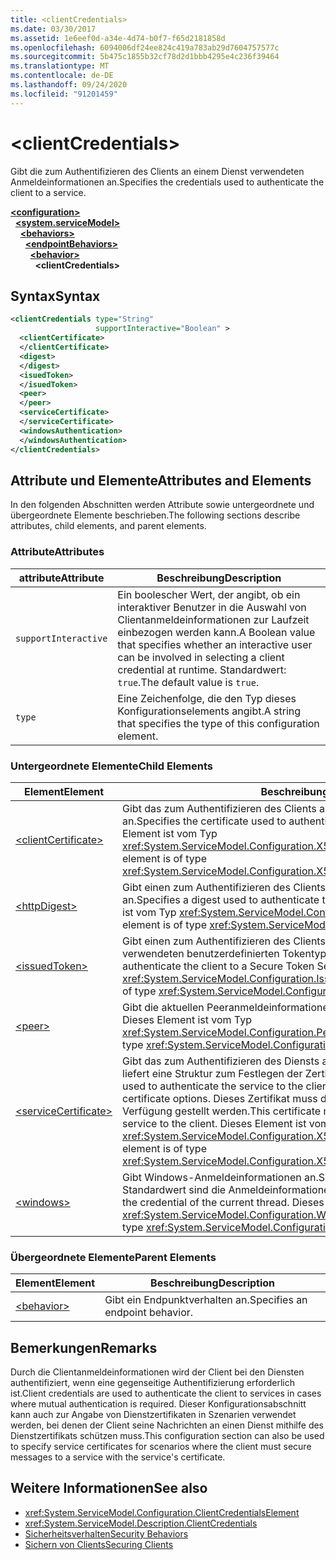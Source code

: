 ```yaml
---
title: <clientCredentials>
ms.date: 03/30/2017
ms.assetid: 1e6eef0d-a34e-4d74-b0f7-f65d2181858d
ms.openlocfilehash: 6094006df24ee824c419a783ab29d7604757577c
ms.sourcegitcommit: 5b475c1855b32cf78d2d1bbb4295e4c236f39464
ms.translationtype: MT
ms.contentlocale: de-DE
ms.lasthandoff: 09/24/2020
ms.locfileid: "91201459"
---
```

# \<clientCredentials>

<span data-ttu-id="44414-101">Gibt die zum Authentifizieren des Clients an einem Dienst verwendeten Anmeldeinformationen an.</span><span class="sxs-lookup"><span data-stu-id="44414-101">Specifies the credentials used to authenticate the client to a service.</span></span>  
  
[**\<configuration>**](../configuration-element.md)\
&nbsp;&nbsp;[**\<system.serviceModel>**](system-servicemodel.md)\
&nbsp;&nbsp;&nbsp;&nbsp;[**\<behaviors>**](behaviors.md)\
&nbsp;&nbsp;&nbsp;&nbsp;&nbsp;&nbsp;[**\<endpointBehaviors>**](endpointbehaviors.md)\
&nbsp;&nbsp;&nbsp;&nbsp;&nbsp;&nbsp;&nbsp;&nbsp;[**\<behavior>**](behavior-of-endpointbehaviors.md)\
&nbsp;&nbsp;&nbsp;&nbsp;&nbsp;&nbsp;&nbsp;&nbsp;&nbsp;&nbsp;**\<clientCredentials>**  
  
## <a name="syntax"></a><span data-ttu-id="44414-102">Syntax</span><span class="sxs-lookup"><span data-stu-id="44414-102">Syntax</span></span>  
  
```xml  
<clientCredentials type="String"
                   supportInteractive="Boolean" >
  <clientCertificate>
  </clientCertificate>
  <digest>
  </digest>
  <isuedToken>
  </isuedToken>
  <peer>
  </peer>
  <serviceCertificate>
  </serviceCertificate>
  <windowsAuthentication>
  </windowsAuthentication>
</clientCredentials>
```  
  
## <a name="attributes-and-elements"></a><span data-ttu-id="44414-103">Attribute und Elemente</span><span class="sxs-lookup"><span data-stu-id="44414-103">Attributes and Elements</span></span>  

 <span data-ttu-id="44414-104">In den folgenden Abschnitten werden Attribute sowie untergeordnete und übergeordnete Elemente beschrieben.</span><span class="sxs-lookup"><span data-stu-id="44414-104">The following sections describe attributes, child elements, and parent elements.</span></span>  
  
### <a name="attributes"></a><span data-ttu-id="44414-105">Attribute</span><span class="sxs-lookup"><span data-stu-id="44414-105">Attributes</span></span>  
  
|<span data-ttu-id="44414-106">attribute</span><span class="sxs-lookup"><span data-stu-id="44414-106">Attribute</span></span>|<span data-ttu-id="44414-107">Beschreibung</span><span class="sxs-lookup"><span data-stu-id="44414-107">Description</span></span>|  
|---------------|-----------------|  
|`supportInteractive`|<span data-ttu-id="44414-108">Ein boolescher Wert, der angibt, ob ein interaktiver Benutzer in die Auswahl von Clientanmeldeinformationen zur Laufzeit einbezogen werden kann.</span><span class="sxs-lookup"><span data-stu-id="44414-108">A Boolean value that specifies whether an interactive user can be involved in selecting a client credential at runtime.</span></span> <span data-ttu-id="44414-109">Standardwert: `true`.</span><span class="sxs-lookup"><span data-stu-id="44414-109">The default value is `true`.</span></span>|  
|`type`|<span data-ttu-id="44414-110">Eine Zeichenfolge, die den Typ dieses Konfigurationselements angibt.</span><span class="sxs-lookup"><span data-stu-id="44414-110">A string that specifies the type of this configuration element.</span></span>|  
  
### <a name="child-elements"></a><span data-ttu-id="44414-111">Untergeordnete Elemente</span><span class="sxs-lookup"><span data-stu-id="44414-111">Child Elements</span></span>  
  
|<span data-ttu-id="44414-112">Element</span><span class="sxs-lookup"><span data-stu-id="44414-112">Element</span></span>|<span data-ttu-id="44414-113">Beschreibung</span><span class="sxs-lookup"><span data-stu-id="44414-113">Description</span></span>|  
|-------------|-----------------|  
|[\<clientCertificate>](clientcertificate-of-clientcredentials-element.md)|<span data-ttu-id="44414-114">Gibt das zum Authentifizieren des Clients am Dienst verwendete Zertifikat an.</span><span class="sxs-lookup"><span data-stu-id="44414-114">Specifies the certificate used to authenticate the client to the service.</span></span> <span data-ttu-id="44414-115">Dieses Element ist vom Typ <xref:System.ServiceModel.Configuration.X509InitiatorCertificateClientElement>.</span><span class="sxs-lookup"><span data-stu-id="44414-115">This element is of type <xref:System.ServiceModel.Configuration.X509InitiatorCertificateClientElement>.</span></span>|  
|[\<httpDigest>](httpdigest-element.md)|<span data-ttu-id="44414-116">Gibt einen zum Authentifizieren des Clients am Dienst verwendeten Hashwert an.</span><span class="sxs-lookup"><span data-stu-id="44414-116">Specifies a digest used to authenticate the client to the service.</span></span> <span data-ttu-id="44414-117">Dieses Element ist vom Typ <xref:System.ServiceModel.Configuration.HttpDigestClientElement>.</span><span class="sxs-lookup"><span data-stu-id="44414-117">This element is of type <xref:System.ServiceModel.Configuration.HttpDigestClientElement>.</span></span>|  
|[\<issuedToken>](issuedtoken.md)|<span data-ttu-id="44414-118">Gibt einen zum Authentifizieren des Clients an einem Secure Token Service (STS) verwendeten benutzerdefinierten Tokentyp an.</span><span class="sxs-lookup"><span data-stu-id="44414-118">Specifies a custom token type used to authenticate the client to a Secure Token Service (STS).</span></span> <span data-ttu-id="44414-119">Dieses Element ist vom Typ <xref:System.ServiceModel.Configuration.IssuedTokenClientElement>.</span><span class="sxs-lookup"><span data-stu-id="44414-119">This element is of type <xref:System.ServiceModel.Configuration.IssuedTokenClientElement>.</span></span>|  
|[\<peer>](peer-of-clientcredentials-element.md)|<span data-ttu-id="44414-120">Gibt die aktuellen Peeranmeldeinformationen an.</span><span class="sxs-lookup"><span data-stu-id="44414-120">Specifies a current peer credential.</span></span> <span data-ttu-id="44414-121">Dieses Element ist vom Typ <xref:System.ServiceModel.Configuration.PeerCredentialElement>.</span><span class="sxs-lookup"><span data-stu-id="44414-121">This element is of type <xref:System.ServiceModel.Configuration.PeerCredentialElement>.</span></span>|  
|[\<serviceCertificate>](servicecertificate-of-clientcredentials-element.md)|<span data-ttu-id="44414-122">Gibt das zum Authentifizieren des Diensts am Client verwendete Zertifikat an und liefert eine Struktur zum Festlegen der Zertifikatsoptionen.</span><span class="sxs-lookup"><span data-stu-id="44414-122">Specifies the certificate used to authenticate the service to the client and provides a structure for setting certificate options.</span></span> <span data-ttu-id="44414-123">Dieses Zertifikat muss dem Client out-of-band vom Dienst zur Verfügung gestellt werden.</span><span class="sxs-lookup"><span data-stu-id="44414-123">This certificate must be supplied out-of-band from the service to the client.</span></span> <span data-ttu-id="44414-124">Dieses Element ist vom Typ <xref:System.ServiceModel.Configuration.X509RecipientCertificateClientElement>.</span><span class="sxs-lookup"><span data-stu-id="44414-124">This element is of type <xref:System.ServiceModel.Configuration.X509RecipientCertificateClientElement>.</span></span>|  
|[\<windows>](windows-of-clientcredentials-element.md)|<span data-ttu-id="44414-125">Gibt Windows-Anmeldeinformationen an.</span><span class="sxs-lookup"><span data-stu-id="44414-125">Specifies a Windows credential.</span></span> <span data-ttu-id="44414-126">Der Standardwert sind die Anmeldeinformationen des aktuellen Threads.</span><span class="sxs-lookup"><span data-stu-id="44414-126">The default is the credential of the current thread.</span></span> <span data-ttu-id="44414-127">Dieses Element ist vom Typ <xref:System.ServiceModel.Configuration.WindowsClientElement>.</span><span class="sxs-lookup"><span data-stu-id="44414-127">This element is of type <xref:System.ServiceModel.Configuration.WindowsClientElement>.</span></span>|  
  
### <a name="parent-elements"></a><span data-ttu-id="44414-128">Übergeordnete Elemente</span><span class="sxs-lookup"><span data-stu-id="44414-128">Parent Elements</span></span>  
  
|<span data-ttu-id="44414-129">Element</span><span class="sxs-lookup"><span data-stu-id="44414-129">Element</span></span>|<span data-ttu-id="44414-130">Beschreibung</span><span class="sxs-lookup"><span data-stu-id="44414-130">Description</span></span>|  
|-------------|-----------------|  
|[\<behavior>](behavior-of-endpointbehaviors.md)|<span data-ttu-id="44414-131">Gibt ein Endpunktverhalten an.</span><span class="sxs-lookup"><span data-stu-id="44414-131">Specifies an endpoint behavior.</span></span>|  
  
## <a name="remarks"></a><span data-ttu-id="44414-132">Bemerkungen</span><span class="sxs-lookup"><span data-stu-id="44414-132">Remarks</span></span>  

 <span data-ttu-id="44414-133">Durch die Clientanmeldeinformationen wird der Client bei den Diensten authentifiziert, wenn eine gegenseitige Authentifizierung erforderlich ist.</span><span class="sxs-lookup"><span data-stu-id="44414-133">Client credentials are used to authenticate the client to services in cases where mutual authentication is required.</span></span> <span data-ttu-id="44414-134">Dieser Konfigurationsabschnitt kann auch zur Angabe von Dienstzertifikaten in Szenarien verwendet werden, bei denen der Client seine Nachrichten an einen Dienst mithilfe des Dienstzertifikats schützen muss.</span><span class="sxs-lookup"><span data-stu-id="44414-134">This configuration section can also be used to specify service certificates for scenarios where the client must secure messages to a service with the service's certificate.</span></span>  
  
## <a name="see-also"></a><span data-ttu-id="44414-135">Weitere Informationen</span><span class="sxs-lookup"><span data-stu-id="44414-135">See also</span></span>

- <xref:System.ServiceModel.Configuration.ClientCredentialsElement>
- <xref:System.ServiceModel.Description.ClientCredentials>
- [<span data-ttu-id="44414-136">Sicherheitsverhalten</span><span class="sxs-lookup"><span data-stu-id="44414-136">Security Behaviors</span></span>](../../../wcf/feature-details/security-behaviors-in-wcf.md)
- [<span data-ttu-id="44414-137">Sichern von Clients</span><span class="sxs-lookup"><span data-stu-id="44414-137">Securing Clients</span></span>](../../../wcf/securing-clients.md)
